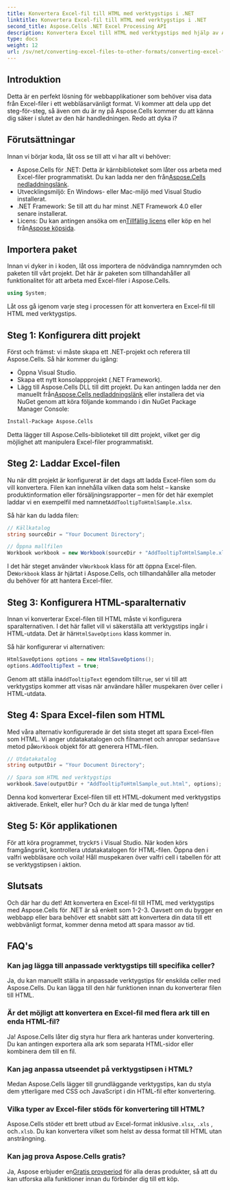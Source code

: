 ```yaml
---
title: Konvertera Excel-fil till HTML med verktygstips i .NET
linktitle: Konvertera Excel-fil till HTML med verktygstips i .NET
second_title: Aspose.Cells .NET Excel Processing API
description: Konvertera Excel till HTML med verktygstips med hjälp av Aspose.Cells för .NET i några enkla steg. Förbättra dina webbappar med interaktiv Excel-data utan ansträngning.
type: docs
weight: 12
url: /sv/net/converting-excel-files-to-other-formats/converting-excel-file-to-html-with-tooltip/
---
```

## Introduktion

Detta är en perfekt lösning för webbapplikationer som behöver visa data från Excel-filer i ett webbläsarvänligt format. Vi kommer att dela upp det steg-för-steg, så även om du är ny på Aspose.Cells kommer du att känna dig säker i slutet av den här handledningen. Redo att dyka i?

## Förutsättningar

Innan vi börjar koda, låt oss se till att vi har allt vi behöver:

-  Aspose.Cells för .NET: Detta är kärnbiblioteket som låter oss arbeta med Excel-filer programmatiskt. Du kan ladda ner den från[Aspose.Cells nedladdningslänk](https://releases.aspose.com/cells/net/).
- Utvecklingsmiljö: En Windows- eller Mac-miljö med Visual Studio installerat.
- .NET Framework: Se till att du har minst .NET Framework 4.0 eller senare installerat.
-  Licens: Du kan antingen ansöka om en[Tillfällig licens](https://purchase.aspose.com/temporary-license/) eller köp en hel från[Aspose köpsida](https://purchase.aspose.com/buy).

## Importera paket

Innan vi dyker in i koden, låt oss importera de nödvändiga namnrymden och paketen till vårt projekt. Det här är paketen som tillhandahåller all funktionalitet för att arbeta med Excel-filer i Aspose.Cells.

```csharp
using System;
```

Låt oss gå igenom varje steg i processen för att konvertera en Excel-fil till HTML med verktygstips.

## Steg 1: Konfigurera ditt projekt

Först och främst: vi måste skapa ett .NET-projekt och referera till Aspose.Cells. Så här kommer du igång:

- Öppna Visual Studio.
- Skapa ett nytt konsolappprojekt (.NET Framework).
-  Lägg till Aspose.Cells DLL till ditt projekt. Du kan antingen ladda ner den manuellt från[Aspose.Cells nedladdningslänk](https://releases.aspose.com/cells/net/) eller installera det via NuGet genom att köra följande kommando i din NuGet Package Manager Console:

```bash
Install-Package Aspose.Cells
```

Detta lägger till Aspose.Cells-biblioteket till ditt projekt, vilket ger dig möjlighet att manipulera Excel-filer programmatiskt.

## Steg 2: Laddar Excel-filen

Nu när ditt projekt är konfigurerat är det dags att ladda Excel-filen som du vill konvertera. Filen kan innehålla vilken data som helst – kanske produktinformation eller försäljningsrapporter – men för det här exemplet laddar vi en exempelfil med namnet`AddTooltipToHtmlSample.xlsx`.

Så här kan du ladda filen:

```csharp
// Källkatalog
string sourceDir = "Your Document Directory";

// Öppna mallfilen
Workbook workbook = new Workbook(sourceDir + "AddTooltipToHtmlSample.xlsx");
```

 I det här steget använder vi`Workbook` klass för att öppna Excel-filen. De`Workbook` klass är hjärtat i Aspose.Cells, och tillhandahåller alla metoder du behöver för att hantera Excel-filer.

## Steg 3: Konfigurera HTML-sparalternativ

 Innan vi konverterar Excel-filen till HTML måste vi konfigurera sparalternativen. I det här fallet vill vi säkerställa att verktygstips ingår i HTML-utdata. Det är här`HtmlSaveOptions` klass kommer in.

Så här konfigurerar vi alternativen:

```csharp
HtmlSaveOptions options = new HtmlSaveOptions();
options.AddTooltipText = true;
```

 Genom att ställa in`AddTooltipText` egendom till`true`, ser vi till att verktygstips kommer att visas när användare håller muspekaren över celler i HTML-utdata.

## Steg 4: Spara Excel-filen som HTML

Med våra alternativ konfigurerade är det sista steget att spara Excel-filen som HTML. Vi anger utdatakatalogen och filnamnet och anropar sedan`Save` metod på`Workbook` objekt för att generera HTML-filen.

```csharp
// Utdatakatalog
string outputDir = "Your Document Directory";

// Spara som HTML med verktygstips
workbook.Save(outputDir + "AddTooltipToHtmlSample_out.html", options);
```

Denna kod konverterar Excel-filen till ett HTML-dokument med verktygstips aktiverade. Enkelt, eller hur? Och du är klar med de tunga lyften!

## Steg 5: Kör applikationen

 För att köra programmet, tryck`F5` i Visual Studio. När koden körs framgångsrikt, kontrollera utdatakatalogen för HTML-filen. Öppna den i valfri webbläsare och voila! Håll muspekaren över valfri cell i tabellen för att se verktygstipsen i aktion.

## Slutsats

Och där har du det! Att konvertera en Excel-fil till HTML med verktygstips med Aspose.Cells för .NET är så enkelt som 1-2-3. Oavsett om du bygger en webbapp eller bara behöver ett snabbt sätt att konvertera din data till ett webbvänligt format, kommer denna metod att spara massor av tid. 

## FAQ's

### Kan jag lägga till anpassade verktygstips till specifika celler?
Ja, du kan manuellt ställa in anpassade verktygstips för enskilda celler med Aspose.Cells. Du kan lägga till den här funktionen innan du konverterar filen till HTML.

### Är det möjligt att konvertera en Excel-fil med flera ark till en enda HTML-fil?
Ja! Aspose.Cells låter dig styra hur flera ark hanteras under konvertering. Du kan antingen exportera alla ark som separata HTML-sidor eller kombinera dem till en fil.


### Kan jag anpassa utseendet på verktygstipsen i HTML?
Medan Aspose.Cells lägger till grundläggande verktygstips, kan du styla dem ytterligare med CSS och JavaScript i din HTML-fil efter konvertering.

### Vilka typer av Excel-filer stöds för konvertering till HTML?
 Aspose.Cells stöder ett brett utbud av Excel-format inklusive`.xlsx`, `.xls` , och`.xlsb`. Du kan konvertera vilket som helst av dessa format till HTML utan ansträngning.

### Kan jag prova Aspose.Cells gratis?
 Ja, Aspose erbjuder en[Gratis provperiod](https://releases.aspose.com/) för alla deras produkter, så att du kan utforska alla funktioner innan du förbinder dig till ett köp.